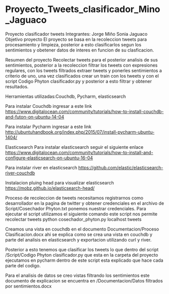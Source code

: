 # Proyecto_Tweets_clasificador_Mino_Jaguaco
Proyecto clasificador tweets
Integrantes: Jorge Miño
             Sonia Jaguaco
Objetivo proyecto
El proyecto se basa en la recoleccion tweets para procesamiento y limpieza, posterior a esto clasificarlos segun los sentimientos y obetener datos de interes en funcion de su clasficacion.

Resumen del proyecto 
Recolectar tweets para el posterior analisis de sus sentimientos, posterior a la recoleccion filtrar los tweets con expresiones regulares, con los tweets filtrados extraer tweets y ponerles sentimientos a criterio de uno, una vez clasificados crear un train con los tweets y con el script Codigo Phyton clasificador.py y posterior a esto filtrar y obtener resultados.


Herramientas utilizadas:Couchdb, Pycharm, elasticsearch

Para instalar Couchdb ingresar a este link
https://www.digitalocean.com/community/tutorials/how-to-install-couchdb-and-futon-on-ubuntu-14-04

Para instalar Pycharm ingresar a este link
http://ubuntuhandbook.org/index.php/2015/07/install-pycharm-ubuntu-1404/

Elasticsearch
Para instalar elasticsearch seguir el siguiente enlace
https://www.digitalocean.com/community/tutorials/how-to-install-and-configure-elasticsearch-on-ubuntu-16-04

Para instalar river en elasticsearch 
https://github.com/elastic/elasticsearch-river-couchdb

Instalacion pluing head para visualizar elasticsearch
https://mobz.github.io/elasticsearch-head/


Proceso de recoleccion de tweets necesitamos registrarnos como desarrollador en la pagina de twitter y obtener credenciales 
en el archivo de Script/Cosechador Phyton.txt ponemos nuestrar credenciales.
Para ejecutar el script utilizamos el siguiente comando este script nos permite recolectar tweets 
python cosechador_phyton.py localhost tweets 

Creamos una vista en couchdb en el documento Documentacion/Proceso Clasificacion.docx ahi se explica como se crea una vista en couchdb y parte del analisis en elasticsearch y exportacion utilizando curl y river.

Posterior a esto tenemos que clasificar los tweets lo que dentro del script /Script/Codigo Phyton clasificador.py que esta en la 
carpeta del proyecto ejecutamos en pycharm dentro de este script esta explicado que hace cada parte del codigo.

Para el analisis de datos se creo vistas filtrando los sentimientos este documento de explicacion se encuentra en 
/Documentacion/Datos filtrados por sentimientos.docx


                      

